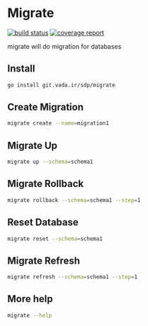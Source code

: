 # Migrate

[![build status](https://git.vada.ir/sdp/migrate/badges/master/build.svg)](https://git.vada.ir/sdp/migrate/commits/master) [![coverage report](https://git.vada.ir/sdp/migrate/badges/master/coverage.svg)](https://git.vada.ir/sdp/migrate/commits/master)

migrate will do migration for databases

## Install
```bash
go install git.vada.ir/sdp/migrate
```

## Create Migration
```bash
migrate create --name=migration1
```

## Migrate Up
```bash
migrate up --schema=schema1
```

## Migrate Rollback
```bash
migrate rollback --schema=schema1 --step=1
```

## Reset Database
```bash
migrate reset --schema=schema1
```

## Migrate Refresh
```bash
migrate refresh --schema=schema1 --step=1
```

## More help
```bash
migrate --help
```
